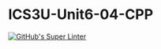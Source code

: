 # ICS3U-Unit6-04-CPP

[![GitHub's Super Linter](https://github.com/Peter-Gemmell/ICS3U-Unit6-04-CPP/workflows/GitHub's%20Super%20Linter/badge.svg)](https://github.com/Peter-Gemmell/ICS3U-Unit6-04-CPP/actions)
